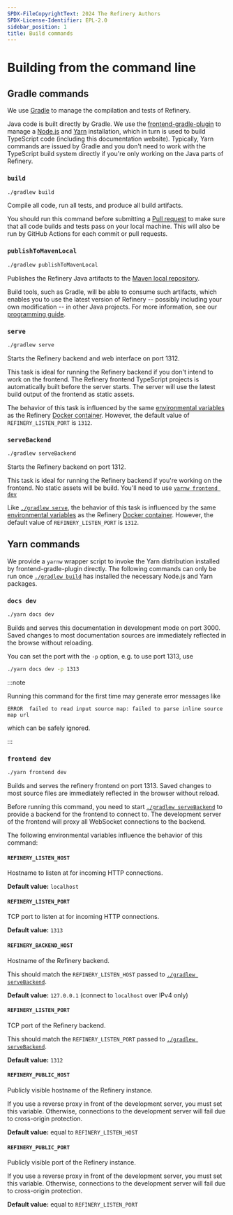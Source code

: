 ```yaml
---
SPDX-FileCopyrightText: 2024 The Refinery Authors
SPDX-License-Identifier: EPL-2.0
sidebar_position: 1
title: Build commands
---
```


# Building from the command line

## Gradle commands

We use [Gradle](https://gradle.org/) to manage the compilation and tests of Refinery.

Java code is built directly by Gradle.
We use the [frontend-gradle-plugin](https://siouan.github.io/frontend-gradle-plugin/) to manage a [Node.js](https://nodejs.org/en) and [Yarn](https://yarnpkg.com/) installation, which in turn is used to build TypeScript code (including this documentation website).
Typically, Yarn commands are issued by Gradle and you don't need to work with the TypeScript build system directly if you're only working on the Java parts of Refinery.

### `build`

```bash posix2windows
./gradlew build
```

Compile all code, run all tests, and produce all build artifacts.

You should run this command before submitting a [Pull request](https://github.com/graphs4value/refinery/pulls) to make sure that all code builds and tests pass on your local machine.
This will also be run by GitHub Actions for each commit or pull requests.

### `publishToMavenLocal`

```bash posix2windows
./gradlew publishToMavenLocal
```

Publishes the Refinery Java artifacts to the [Maven local repository](https://www.baeldung.com/maven-local-repository).

Build tools, such as Gradle, will be able to consume such artifacts, which enables you to use the latest version of Refinery -- possibly including your own modification -- in other Java projects.
For more information, see our [programming guide](../../java).

### `serve`

```bash posix2windows
./gradlew serve
```

Starts the Refinery backend and web interface on port 1312.

This task is ideal for running the Refinery backend if you don't intend to work on the frontend.
The Refinery frontend TypeScript projects is automatically built before the server starts.
The server will use the latest build output of the frontend as static assets.

The behavior of this task is influenced by the same [environmental variables](/learn/docker#environmental-variables) as the Refinery [Docker container](/learn/docker).
However, the default value of `REFINERY_LISTEN_PORT` is `1312`.

### `serveBackend`

```bash posix2windows
./gradlew serveBackend
```

Starts the Refinery backend on port 1312.

This task is ideal for running the Refinery backend if you're working on the frontend.
No static assets will be build.
You'll need to use [`yarnw frontend dev`](#frontend-dev)

Like [`./gradlew serve`](#serve), the behavior of this task is influenced by the same [environmental variables](/learn/docker#environmental-variables) as the Refinery [Docker container](/learn/docker).
However, the default value of `REFINERY_LISTEN_PORT` is `1312`.

## Yarn commands

We provide a `yarnw` wrapper script to invoke the Yarn distribution installed by frontend-gradle-plugin directly.
The following commands can only be run once [`./gradlew build`](#build) has installed the necessary Node.js and Yarn packages.

### `docs dev`

```bash posix2windows
./yarn docs dev
```

Builds and serves this documentation in development mode on port 3000.
Saved changes to most documentation sources are immediately reflected in the browse without reloading.

You can set the port with the `-p` option, e.g. to use port 1313, use

```bash posix2windows
./yarn docs dev -p 1313
```

:::note

Running this command for the first time may generate error messages like
```
ERROR  failed to read input source map: failed to parse inline source map url
```
which can be safely ignored.

:::

### `frontend dev`

```bash posix2windows
./yarn frontend dev
```

Builds and serves the refinery frontend on port 1313.
Saved changes to most source files are immediately reflected in the browser without reload.

Before running this command, you need to start [`./gradlew serveBackend`](#servebackend) to provide a backend for the frontend to connect to.
The development server of the frontend will proxy all WebSocket connections to the backend.

The following environmental variables influence the behavior of this command:

#### `REFINERY_LISTEN_HOST`

Hostname to listen at for incoming HTTP connections.

**Default value:** `localhost`

#### `REFINERY_LISTEN_PORT`

TCP port to listen at for incoming HTTP connections.

**Default value:** `1313`

#### `REFINERY_BACKEND_HOST`

Hostname of the Refinery backend.

This should match the `REFINERY_LISTEN_HOST` passed to [`./gradlew serveBackend`](#servebackend).

**Default value:** `127.0.0.1` (connect to `localhost` over IPv4 only)

#### `REFINERY_LISTEN_PORT`

TCP port of the Refinery backend.

This should match the `REFINERY_LISTEN_PORT` passed to [`./gradlew serveBackend`](#servebackend).

**Default value:** `1312`

#### `REFINERY_PUBLIC_HOST`

Publicly visible hostname of the Refinery instance.

If you use a reverse proxy in front of the development server, you must set this variable.
Otherwise, connections to the development server will fail due to cross-origin protection.

**Default value:** equal to `REFINERY_LISTEN_HOST`

#### `REFINERY_PUBLIC_PORT`

Publicly visible port of the Refinery instance.

If you use a reverse proxy in front of the development server, you must set this variable.
Otherwise, connections to the development server will fail due to cross-origin protection.

**Default value:** equal to `REFINERY_LISTEN_PORT`
